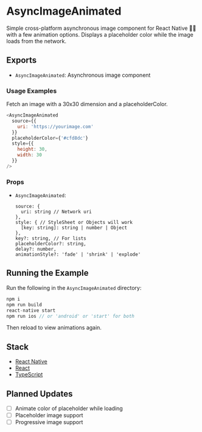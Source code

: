 # AsyncImageAnimated

Simple cross-platform asynchronous image component for React Native 🙌🏻 with a few animation options.  Displays a placeholder color while the image loads from the network.

## Exports

* `AsyncImageAnimated`: Asynchronous image component

### Usage Examples

Fetch an image with a 30x30 dimension and a placeholderColor.

```javascript
<AsyncImageAnimated
  source={{
    uri: 'https://yourimage.com'
  }}
  placeholderColor={'#cfd8dc'}
  style={{
    height: 30,
    width: 30
  }}
/>
```

### Props

* `AsyncImageAnimated`:

  ```javacript
  source: {
    uri: string // Network uri
  },
  style: { // StyleSheet or Objects will work
    [key: string]: string | number | Object
  },
  key?: string, // For lists
  placeholderColor?: string,
  delay?: number,
  animationStyle?: 'fade' | 'shrink' | 'explode'
  ```

## Running the Example

Run the following in the `AsyncImageAnimated` directory:

```javascript
npm i
npm run build
react-native start
npm run ios // or 'android' or 'start' for both
```

Then reload to view animations again.

## Stack

* [React Native](https://github.com/facebook/react-native)
* [React](https://github.com/facebook/react)
* [TypeScript](https://github.com/Microsoft/TypeScript)

## Planned Updates

* [ ] Animate color of placeholder while loading
* [ ] Placeholder image support
* [ ] Progressive image support
